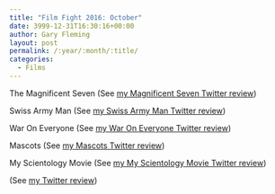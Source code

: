 ```yaml
---
title: "Film Fight 2016: October"
date: 3999-12-31T16:30:16+00:00
author: Gary Fleming
layout: post
permalink: /:year/:month/:title/
categories:
  - Films
---
```


The Magnificent Seven (See [my Magnificent Seven Twitter review](https://twitter.com/garyfleming/status/782253971524218880))

Swiss Army Man (See [my Swiss Army Man Twitter review](https://twitter.com/garyfleming/status/783212527270453248))

War On Everyone (See [my War On Everyone Twitter review](https://twitter.com/garyfleming/status/785557622137163776))

Mascots (See [my Mascots Twitter review](https://twitter.com/garyfleming/status/788810688785416192))

My Scientology Movie (See [my My Scientology Movie Twitter review](https://twitter.com/garyfleming/status/790121098994155520))

 (See [my  Twitter review]())